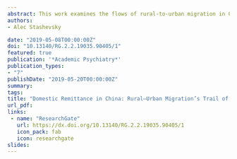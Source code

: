 ```yaml
---
abstract: This work examines the flows of rural-to-urban migration in China with a focus on the trail of remitted cash and its role in rural village income inequality. It is the first to decompose rural household income inequality by income factor component using all 5 waves of rural household data available from CHIP (and RUMiC) surveys. Repeated cross section data is used to examine trends of the rural income profile and income inequality. Rural household income inequality is decomposed by factor component through the Gini index, the constant of variation, and the half-squared coefficient of variation. This thesis focuses the lowest and most vulnerable strata of the rural household income distribution with attention to different income sources’ capacity to alleviate poverty, situated within the broader context of Chinese liberalization. Migrant worker remittance flows are framed as spatial links whose proliferation is a co-production of an increasingly liberalized and competitive setting both in rural villages and urban centers of China. Remittance share regressions, analogous to Engel Curve regressions, are run to examine the differential impact of remittances across the rural income gradient. The statistical dispersion of remitted income is used as a proxy to illuminate the links between migration and a shifting gradient of rural mobility. Remittance income is found to have significant mitigatory effects on rural income inequality. Households in the 10th-50th percentile of the income distribution are found to have a significant dependence on remittances.
authors:
- Alec Stashevsky

date: "2019-05-08T00:00:00Z"
doi: "10.13140/RG.2.2.19035.90405/1"
featured: true
publication: '*Academic Psychiatry*'
publication_types:
- "7"
publishDate: "2019-05-20T00:00:00Z"
summary:
tags:
title: "Domestic Remittance in China: Rural—Urban Migration’s Trail of Inequality"
url_pdf: 
links:
 - name: "ResearchGate"
   url: https://dx.doi.org/10.13140/RG.2.2.19035.90405/1
   icon_pack: fab
   icon: researchgate
slides:
---
```

